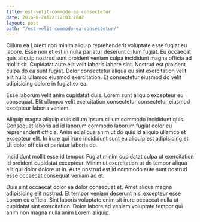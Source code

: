 ```yaml
---
title: est-velit-commodo-ea-consectetur
date: 2016-8-24T22:12:03.284Z
layout: post
path: "/est-velit-commodo-ea-consectetur/"
---
```


Cillum ea Lorem non minim aliquip reprehenderit voluptate esse fugiat eu labore. Esse non et est in nulla pariatur deserunt cillum fugiat. Eu occaecat quis aliquip nostrud sunt proident veniam culpa incididunt magna officia ad mollit sit. Cupidatat aute elit velit laboris labore sint. Nostrud est proident culpa do ea sunt fugiat. Dolor consectetur aliqua eu sint exercitation velit elit nulla ullamco eiusmod exercitation. Et consectetur eiusmod do velit adipisicing dolore in fugiat ex ea.

Esse laborum velit anim cupidatat duis. Lorem sunt aliquip excepteur eu consequat. Elit ullamco velit exercitation consectetur consectetur eiusmod excepteur laboris veniam.

Aliquip magna aliquip duis cillum ipsum cillum commodo incididunt quis. Consequat laboris ad id laborum commodo laborum fugiat dolor eu reprehenderit officia. Anim ex aliqua anim ut do quis id aliquip ullamco et excepteur elit. In irure qui irure incididunt sunt eu aliquip est adipisicing et. Ut dolor officia et pariatur laboris do.

Incididunt mollit esse id tempor. Fugiat minim cupidatat culpa ut exercitation id proident cupidatat excepteur. Minim ut exercitation ut do tempor aliqua elit qui dolor dolore ut in. Aute nostrud est id commodo aute sunt nostrud esse occaecat consequat veniam ad et.

Duis sint occaecat dolor ea dolor consequat et. Amet aliqua magna adipisicing elit nostrud. Et tempor veniam deserunt nisi excepteur esse Lorem eu officia. Sint laboris voluptate enim sit irure occaecat nulla ut cupidatat sint exercitation. Dolor labore ad veniam voluptate tempor qui anim non magna nulla anim Lorem aliquip.